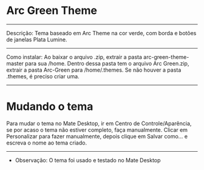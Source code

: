 # Arc Green Theme
_____
Descrição: Tema baseado em Arc Theme na cor verde, com borda e botões de janelas Plata Lumine.
_____
Como instalar:
Ao baixar o arquivo .zip, extrair a pasta arc-green-theme-master para sua /home. Dentro dessa pasta tem o arquivo Arc Green.zip, extrair a pasta Arc-Green para /home/.themes. Se não houver a pasta .themes, é preciso criar uma.
_____
# Mudando o tema
Para mudar o tema no Mate Desktop, ir em Centro de Controle/Aparência, se por acaso o tema não estiver completo, faça manualmente. Clicar em Personalizar para fazer manualmente, depois clique em Salvar como... e escreva o nome ao tema criado.
_____
* Observação: O tema foi usado e testado no Mate Desktop
